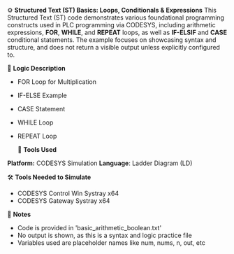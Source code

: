 ⚙️ **Structured Text (ST) Basics: Loops, Conditionals & Expressions**
This Structured Text (ST) code demonstrates various foundational programming constructs used in PLC programming via CODESYS, including arithmetic expressions, **FOR**, **WHILE**, and **REPEAT** loops, as well as **IF-ELSIF** and **CASE** conditional statements. The example focuses on showcasing syntax and structure, and does not return a visible output unless explicitly configured to.

🧩 **Logic Description**

- FOR Loop for Multiplication
- IF-ELSE Example
- CASE Statement
- WHILE Loop
- REPEAT Loop

  🔧 **Tools Used**
  
**Platform:** CODESYS Simulation 
**Language**: Ladder Diagram (LD)

🛠️ **Tools Needed to Simulate**
- CODESYS Control Win Systray x64
- CODESYS Gateway Systray x64

📌 **Notes**
- Code is provided in 'basic_arithmetic_boolean.txt'
- No output is shown, as this is a syntax and logic practice file
- Variables used are placeholder names like num, nums, n, out, etc
